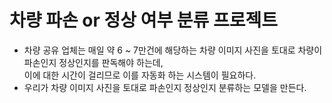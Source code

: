 # 차량 파손 or 정상 여부 분류 프로젝트
  * 차량 공유 업체는 매일 약 6 ~ 7만건에 해당하는 차량 이미지 사진을 토대로 차량이 파손인지 정상인지를 판독해야 하는데,<br> 이에 대한 시간이 걸리므로 이를 자동화 하는 시스템이 필요하다.
  * 우리가 차량 이미지 사진을 토대로 파손인지 정상인지 분류하는 모델을 만든다.
